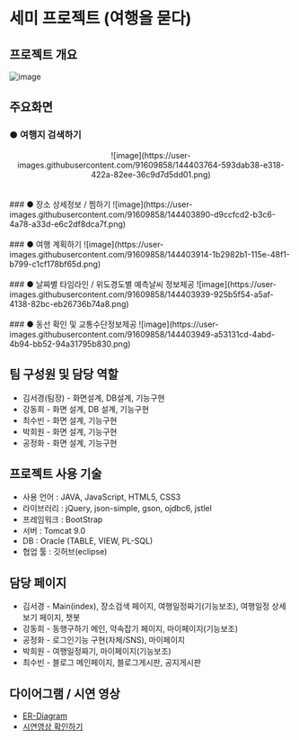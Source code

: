 # 세미 프로젝트 (여행을 묻다)
## 프로젝트 개요
![image](https://user-images.githubusercontent.com/91609858/144403356-ecdee66f-4c97-4b61-b282-b2434ec6d6c9.png)

## 주요화면
### ● 여행지 검색하기
<div style='text-align:center;'>![image](https://user-images.githubusercontent.com/91609858/144403764-593dab38-e318-422a-82ee-36c9d7d5dd01.png)</div>
<br><br>
### ● 장소 상세정보 / 찜하기
![image](https://user-images.githubusercontent.com/91609858/144403890-d9ccfcd2-b3c6-4a78-a33d-e6c2df8dca7f.png) 
<br><br>
### ● 여행 계획하기
![image](https://user-images.githubusercontent.com/91609858/144403914-1b2982b1-115e-48f1-b799-c1cf178bf65d.png) 
<br><br>
### ● 날짜별 타임라인 / 위도경도별 예측날씨 정보제공
![image](https://user-images.githubusercontent.com/91609858/144403939-925b5f54-a5af-4138-82bc-eb26736b74a8.png) 
<br><br>
### ● 동선 확인 및 교통수단정보제공
![image](https://user-images.githubusercontent.com/91609858/144403949-a53131cd-4abd-4b94-bb52-94a31795b830.png)

## 팀 구성원 및 담당 역할
- 김서경(팀장) - 화면설계, DB설계, 기능구현
- 강동희 - 화면 설계, DB 설계, 기능구현
- 최수빈 - 화면 설계, 기능구현
- 박희원 - 화면 설계, 기능구현
- 공정화 - 화면 설계, 기능구현

## 프로젝트 사용 기술
- 사용 언어 : JAVA, JavaScript, HTML5, CSS3
- 라이브러리 : jQuery, json-simple, gson, ojdbc6, jstlel
- 프레임워크 : BootStrap
- 서버 : Tomcat 9.0
- DB : Oracle (TABLE, VIEW, PL-SQL)
- 협업 툴 : 깃허브(eclipse)

## 담당 페이지
- 김서경 - Main(index), 장소검색 페이지, 여행일정짜기(기능보조), 여행일정 상세보기 페이지, 챗봇
- 강동희 - 동행구하기 메인, 약속잡기 페이지, 마이페이지(기능보조)
- 공정화 - 로그인기능 구현(자체/SNS), 마이페이지
- 박희원 - 여행일정짜기, 마이페이지(기능보조)
- 최수빈 - 블로그 메인페이지, 블로그게시판, 공지게시판

## 다이어그램 / 시연 영상
- <a href="https://github.com/mrkimjava/semiProject/blob/master/ER-Diagram.PNG">ER-Diagram</a>
- <a href="https://www.youtube.com/watch?v=uI35P3L-Bw4">시연영상 확인하기</a>
